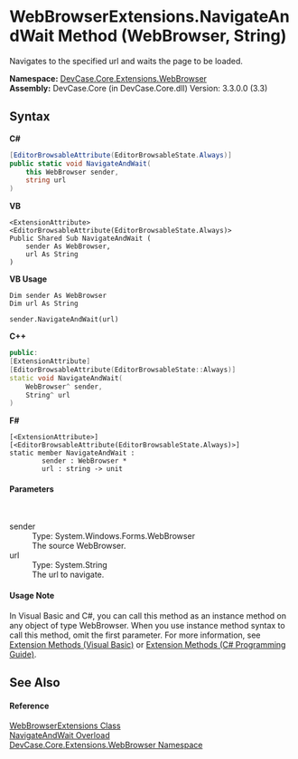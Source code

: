 # WebBrowserExtensions.NavigateAndWait Method (WebBrowser, String)
 

Navigates to the specified url and waits the page to be loaded.

**Namespace:**&nbsp;<a href="N_DevCase_Core_Extensions_WebBrowser">DevCase.Core.Extensions.WebBrowser</a><br />**Assembly:**&nbsp;DevCase.Core (in DevCase.Core.dll) Version: 3.3.0.0 (3.3)

## Syntax

**C#**<br />
``` C#
[EditorBrowsableAttribute(EditorBrowsableState.Always)]
public static void NavigateAndWait(
	this WebBrowser sender,
	string url
)
```

**VB**<br />
``` VB
<ExtensionAttribute>
<EditorBrowsableAttribute(EditorBrowsableState.Always)>
Public Shared Sub NavigateAndWait ( 
	sender As WebBrowser,
	url As String
)
```

**VB Usage**<br />
``` VB Usage
Dim sender As WebBrowser
Dim url As String

sender.NavigateAndWait(url)
```

**C++**<br />
``` C++
public:
[ExtensionAttribute]
[EditorBrowsableAttribute(EditorBrowsableState::Always)]
static void NavigateAndWait(
	WebBrowser^ sender, 
	String^ url
)
```

**F#**<br />
``` F#
[<ExtensionAttribute>]
[<EditorBrowsableAttribute(EditorBrowsableState.Always)>]
static member NavigateAndWait : 
        sender : WebBrowser * 
        url : string -> unit 

```


#### Parameters
&nbsp;<dl><dt>sender</dt><dd>Type: System.Windows.Forms.WebBrowser<br />The source WebBrowser.</dd><dt>url</dt><dd>Type: System.String<br />The url to navigate.</dd></dl>

#### Usage Note
In Visual Basic and C#, you can call this method as an instance method on any object of type WebBrowser. When you use instance method syntax to call this method, omit the first parameter. For more information, see <a href="https://docs.microsoft.com/dotnet/visual-basic/programming-guide/language-features/procedures/extension-methods">Extension Methods (Visual Basic)</a> or <a href="https://docs.microsoft.com/dotnet/csharp/programming-guide/classes-and-structs/extension-methods">Extension Methods (C# Programming Guide)</a>.

## See Also


#### Reference
<a href="T_DevCase_Core_Extensions_WebBrowser_WebBrowserExtensions">WebBrowserExtensions Class</a><br /><a href="Overload_DevCase_Core_Extensions_WebBrowser_WebBrowserExtensions_NavigateAndWait">NavigateAndWait Overload</a><br /><a href="N_DevCase_Core_Extensions_WebBrowser">DevCase.Core.Extensions.WebBrowser Namespace</a><br />
